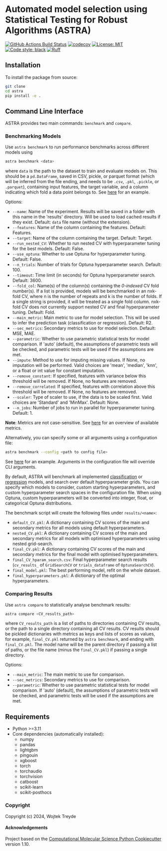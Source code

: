 Automated model selection using Statistical Testing for Robust Algorithms (ASTRA)
==============================
[//]: # (Badges)
[![GitHub Actions Build Status](https://github.com/duartegroup/astra/workflows/CI/badge.svg)](https://github.com/duartegroup/astra/actions?query=workflow%3ACI)
[![codecov](https://codecov.io/gh/duartegroup/ASTRA/branch/main/graph/badge.svg)](https://codecov.io/gh/duartegroup/ASTRA/branch/main)
[![License: MIT](https://img.shields.io/badge/License-MIT-yellow.svg)](https://opensource.org/licenses/MIT)
[![Code style: black](https://img.shields.io/badge/code%20style-black-000000.svg)](https://github.com/psf/black)
[![Ruff](https://img.shields.io/endpoint?url=https://raw.githubusercontent.com/astral-sh/ruff/main/assets/badge/v2.json)](https://github.com/astral-sh/ruff)

## Installation

To install the package from source:

```bash
git clone 
cd astra
pip install -e .
```

## Command Line Interface

ASTRA provides two main commands: `benchmark` and `compare`.

### Benchmarking Models

Use `astra benchmark` to run performance benchmarks across different models using

```bash
astra benchmark <data>
```
where `data` is the path to the dataset to train and evaluate models on. This should be a `pd.DataFrame`, saved in CSV, pickle, or parquet format (which will be inferred from the file ending, and needs to be `.csv`, `.pkl`, `.pickle`, or `.parquet`), containing input features, the target variable, and a column indicating which fold a data point belongs to. See [here](astra/data/example_df.csv) for an example.

Options:
- `--name`: Name of the experiment. Results will be saved in a folder with this name in the 'results' directory. Will be used to load cached results if they exist. Default: `data` file name (without the extension).
- `--features`: Name of the column containing the features. Default: Features.
- `--target`: Name of the column containing the target. Default: Target.
- `--run_nested_CV`: Whether to run nested CV with hyperparameter tuning for the best models. Default: False.
- `--use_optuna`: Whether to use Optuna for hyperparameter tuning. Default: False.
- `--n_trials`: Number of trials for Optuna hyperparameter search. Default: 100.
- `--timeout`: Time limit (in seconds) for Optuna hyperparameter search. Default: 3600.
- `--fold_col`: Name(s) of the column(s) containing the *0-indexed* CV fold number(s). If a list is provided, models will be benchmarked in an nxk-fold CV, where n is the number of repeats and k is the number of folds. If a single string is provided, it will be treated as a single fold column. nxk-fold CV does not currently support nested CV and final hyperparameter tuning. Default: Fold.
- `--main_metric`: Main metric to use for model selection. This will be used to infer the prediction task (classification or regression). Default: R2.
- `--sec_metrics`: Secondary metrics to use for model selection. Default: MSE, MAE.
- `--parametric`: Whether to use parametric statistical tests for model comparison. If 'auto' (default), the assumptions of parametric tests will be checked, and parametric tests will be used if the assumptions are met.
- `--impute`: Method to use for imputing missing values. If None, no imputation will be performed. Valid choices are 'mean', 'median', 'knn', or a float or int value for constant imputation.
- `--remove_constant`: If specified, features with variance below this threshold will be removed. If None, no features are removed.
- `--remove_correlated`: If specified, features with correlation above this threshold will be removed. If None, no features are removed.
- `--scaler`: Type of scaler to use, if the data is to be scaled first. Valid choices are 'Standard' and 'MinMax'. Default: None.
- `--n_jobs`: Number of jobs to run in parallel for hyperparameter tuning. Default: 1.

**Note**: Metrics are not case-sensitive. See [here](astra/metrics.py) for an overview of available metrics.

Alternatively, you can specify some or all arguments using a configuration file:

```bash
astra benchmark --config <path to config file>
```
See [here](configs/example.yml) for an example. Arguments in the configuration file will override CLI arguments.

By default, ASTRA will benchmark all implemented [classification](astra/models/classification.py) or [regression](astra/models/regression.py) models, and search over default hyperparameter grids. You can specify which models to consider, custom starting hyperparameters, and custom hyperparameter search spaces in the configuration file. When using Optuna, custom hyperparameters will be converted into integer, float, or categorical Optuna distributions.

The benchmark script will create the following files under `results/<name>`:
- `default_CV.pkl`: A dictionary containing CV scores of the main and secondary metrics for all models using default hyperparameters.
- `nested_CV.pkl`: A dictionary containing CV scores of the main and secondary metrics for all models with optimised hyperparameters using nested grid-search.
- `final_CV.pkl`: A dictionary containing CV scores of the main and secondary metrics for the final model with optimised hyperparameters.
- `final_CV_hparam_search.csv`: Final hyperparameter search results (`cv_results_` of `GridSearchCV` or `trials_dataframe` of `OptunaSearchCV`).
- `final_model.pkl`: The best performing model, refit on the whole dataset.
- `final_hyperparameters.pkl`: A dictionary of the optimal hyperparameters.

### Comparing Results

Use `astra compare` to statistically analyse benchmark results:

```bash
astra compare <CV_results_path>
```
where `CV_results_path` is a list of paths to directories containing CV results, or the path to a single directory containing all CV results. CV results should be pickled dictionaries with metrics as keys and lists of scores as values, for example, `final_CV.pkl` returned by `astra benchmark`, and ending with `final_CV.pkl`. The model name will be the parent directory if passing a list of paths, or the file name (minus the `final_CV.pkl`) if passing a single directory.

Options:
- `--main_metric`: The main metric to use for comparison.
- `--sec_metrics`: Secondary metrics to use for comparison.
- `--parametric`: Whether to use parametric statistical tests for model comparison. If 'auto' (default), the assumptions of parametric tests will be checked, and parametric tests will be used if the assumptions are met.

## Requirements
- Python >=3.11
- Core dependencies (automatically installed):
  - numpy
  - pandas
  - lightgbm
  - pingouin
  - xgboost
  - torch
  - torchaudio
  - torchvision
  - catboost
  - scikit-learn
  - scikit-posthocs

### Copyright

Copyright (c) 2024, Wojtek Treyde


#### Acknowledgements
 
Project based on the 
[Computational Molecular Science Python Cookiecutter](https://github.com/molssi/cookiecutter-cms) version 1.10.
